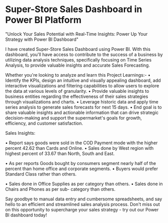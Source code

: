 # Super-Store Sales Dashboard in Power BI Platform

"Unlock Your Sales Potential with Real-Time Insights: Power Up Your Strategy with Power BI Dashboard"

I have created Super-Store Sales Dashboard using Power BI. With this dashboard, you'll have access to contribute to the success of a business by utilizing data analysis techniques, specifically focusing on Time Series Analysis, to provide valuable insights and accurate Sales Forecasting.


Whether you're looking to analyze and learn this Project Learnings:-
• Identify the KPIs, design an intuitive and visually appealing dashboard, add interactive visualizations and filtering capabilities to allow users to explore the data at various levels of granularity.
• Provide valuable insights to business entities regarding the effectiveness of their sales strategies through visualizations and charts.
• Leverage historic data and apply time series analysis to generate sales forecasts for next 15 days.
• End goal is to share valuable insights and actionable information that can drive strategic decision-making and support the supermarket's goals for growth, efficiency, and customer satisfaction.



Sales Insights:

• Report says goods were sold in the COD Payment mode with the higher percent 42.62 than Cards and Online.
• Sales done by West region with highest percent of 33.67 than North, South and East. 

• As per reports Goods bought by consumers segment nearly half of the percent than home office and corporate segments.
• Buyers would prefer Standard Class rather than others.

• Sales done in Office Supplies as per category than others.
• Sales done in Chairs and Phones as per sub- category than others.



Say goodbye to manual data entry and cumbersome spreadsheets, and say hello to an efficient and streamlined sales analysis process. Don't miss out on this opportunity to supercharge your sales strategy - try out our Power BI dashboard today!

